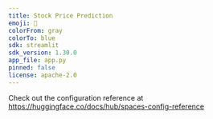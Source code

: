 ```yaml
---
title: Stock Price Prediction
emoji: 🦀
colorFrom: gray
colorTo: blue
sdk: streamlit
sdk_version: 1.30.0
app_file: app.py
pinned: false
license: apache-2.0
---
```


Check out the configuration reference at https://huggingface.co/docs/hub/spaces-config-reference
